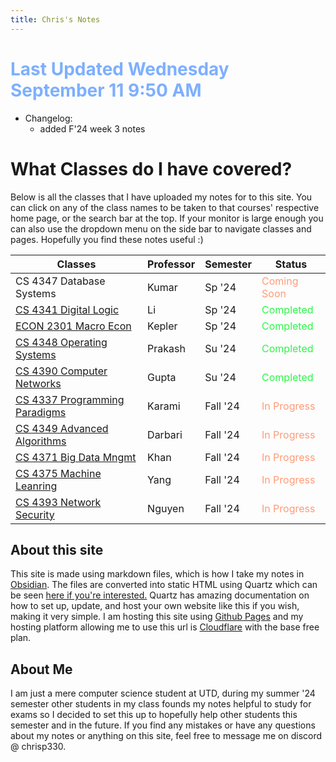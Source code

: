 ```yaml
---
title: Chris's Notes
---
```


# <span style="color:#7dafff">Last Updated Wednesday September 11 9:50 AM</span>

- Changelog:
  - added F'24 week 3 notes

# What Classes do I have covered?

Below is all the classes that I have uploaded my notes for to this site. You can click on any of the class names to be taken to that courses' respective home page, or the search bar at the top. If your monitor is large enough you can also use the dropdown menu on the side bar to navigate classes and pages. Hopefully you find these notes useful :)

| Classes                                                                       | Professor | Semester | Status                                         |
| ----------------------------------------------------------------------------- | --------- | -------- | ---------------------------------------------- |
| CS 4347 Database Systems                                                      | Kumar     | Sp '24   | <span style="color:#FF9b77">Coming Soon</span> |
| [CS 4341 Digital Logic](./Spring-24/CS-4341/4341-Home.md)                     | Li        | Sp '24   | <span style="color:#2af745">Completed</span>   |
| [ECON 2301 Macro Econ](./Spring-24/ECON-2301/ECON-2301-Home.md)               | Kepler    | Sp '24   | <span style="color:#2af745">Completed</span>   |
| [CS 4348 Operating Systems](./CS%204348%20OS/4348-Home.md)                    | Prakash   | Su '24   | <span style="color:#2af745">Completed</span>   |
| [CS 4390 Computer Networks](./CS%204390/4390-Home.md)                         | Gupta     | Su '24   | <span style="color:#2af745">Completed</span>   |
| [CS 4337 Programming Paradigms](./Fall-24/CS%204337%20Paradigms/4337-Home.md) | Karami    | Fall '24 | <span style="color:#FF9b77">In Progress</span> |
| [CS 4349 Advanced Algorithms](./Fall-24/CS%204349%20Algo/4349-Home.md)        | Darbari   | Fall '24 | <span style="color:#FF9b77">In Progress</span> |
| [CS 4371 Big Data Mngmt](./Fall-24/CS%204371%20Big%20Data/4371-Home.md)       | Khan      | Fall '24 | <span style="color:#FF9b77">In Progress</span> |
| [CS 4375 Machine Leanring](./Fall-24/CS%204375%20ML/4375-Home.md)             | Yang      | Fall '24 | <span style="color:#FF9b77">In Progress</span> |
| [CS 4393 Network Security](./Fall-24/CS%204393%20Security/4393-Home.md)       | Nguyen    | Fall '24 | <span style="color:#FF9b77">In Progress</span> |

## About this site

This site is made using markdown files, which is how I take my notes in [Obsidian](https://obsidian.md). The files are converted into static HTML using Quartz which can be seen [here if you're interested.](https://quartz.jzhao.xyz) Quartz has amazing documentation on how to set up, update, and host your own website like this if you wish, making it very simple. I am hosting this site using [Github Pages](https://pages.github.com/) and my hosting platform allowing me to use this url is [Cloudflare](https://cloudflare.com) with the base free plan.

## About Me

I am just a mere computer science student at UTD, during my summer '24 semester other students in my class founds my notes helpful to study for exams so I decided to set this up to hopefully help other students this semester and in the future.
If you find any mistakes or have any questions about my notes or anything on this site, feel free to message me on discord @ chrisp330.
